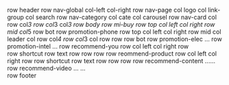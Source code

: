 row header
    row nav-global
        col-left
        col-right
    row nav-page
        col logo
        col link-group
        col search
    row nav-category
        col cate
        col carousel
    row nav-card
        col
            row
                col*3
            row
                col*3
        col*3
row body
    row mi-buy
        row top
            col left
            col right
        row mid
            col*5
        row bot
    row promotion-phone
        row top
            col left
            col right
        row mid
            col leader
            col 
                row
                    col*4
                row
                    col*3
                    col
                        row
                        row
        row bot
    row promotion-elec
        ...
    row promotion-intel
        ... 
    row recommend-you
        row 
            col left
            col right
        row    
            row shortcut
            row text
                row
                row
                row
    row reommend-product
        row
            col left
            col right
        row
            row shortcut
            row text
                row
                row
                row
    row recommend-content
        ......
    row recommend-video
        ...
        ...                           
row footer